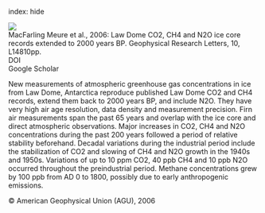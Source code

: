 index: hide

<div class="Citation">
    <div class="Citation-thumb CitationThumb-linked"  data-href="https://doi.org/10.1029/2006gl026152">
      <img src="https://static.claimspace.cloud/climate-study-static/refs/thumbs/5/MacFarling_Meure_et_al_2006-thumb.png" />
    </div>

  <div class="Citation-body">
    <div class="Citation-text">MacFarling Meure et al., 2006: Law Dome CO2, CH4 and N2O ice core records extended to 2000 years BP. <span class="Article-journal">Geophysical Research Letters, </span><span class="Article-volume">10, </span>L14810pp.</div>
    <div class="Citation-links">
      <div class="CitationLink" data-href="https://doi.org/10.1029/2006gl026152">
        <div class="CitationLink-icon CitationLink-Doi"></div>
        <div class="CitationLink-text">DOI</div>
      </div>
      <div class="CitationLink" data-href="https://scholar.google.com/scholar?q=10.1029/2006gl026152">
        <div class="CitationLink-icon CitationLink-Scholar"></div>
        <div class="CitationLink-text">Google Scholar</div>
      </div>
    </div>
  </div>
</div>

New measurements of atmospheric greenhouse gas concentrations in ice from Law Dome, Antarctica reproduce published Law Dome CO2 and CH4 records, extend them back to 2000 years BP, and include N2O. They have very high air age resolution, data density and measurement precision. Firn air measurements span the past 65 years and overlap with the ice core and direct atmospheric observations. Major increases in CO2, CH4 and N2O concentrations during the past 200 years followed a period of relative stability beforehand. Decadal variations during the industrial period include the stabilization of CO2 and slowing of CH4 and N2O growth in the 1940s and 1950s. Variations of up to 10 ppm CO2, 40 ppb CH4 and 10 ppb N2O occurred throughout the preindustrial period. Methane concentrations grew by 100 ppb from AD 0 to 1800, possibly due to early anthropogenic emissions.

<div class="Citation-copy">
&copy; American Geophysical Union (AGU), 2006
</div>